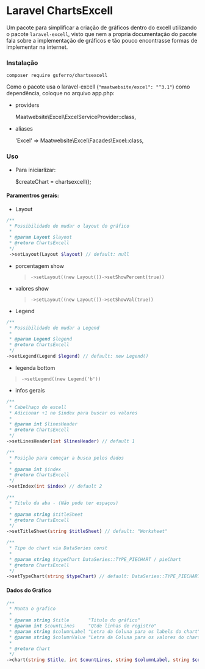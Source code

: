 # Laravel ChartsExcell
Um pacote para simplificar a criação de gráficos dentro do excell utilizando o pacote `laravel-excell`, visto que nem a 
propria documentação do pacote fala sobre a implementação de gráficos e tão pouco encontrasse formas de implementar na internet.

### Instalação
    composer require gsferro/chartsexcell

Como o pacote usa o laravel-excell (`"maatwebsite/excel": "^3.1"`) como dependência, coloque no arquivo app.php: 

- providers
    
    
    Maatwebsite\Excel\ExcelServiceProvider::class,

- aliases
 
    
    'Excel' => Maatwebsite\Excel\Facades\Excel::class,

### Uso
- Para iniciarlizar:

    
    $createChart = chartsexcell();

#### Paramentros gerais:
- Layout
```php
/**
 * Possibilidade de mudar o layout do gráfico
 *
 * @param Layout $layout
 * @return ChartsExcell
 */
 ->setLayout(Layout $layout) // default: null
```
- porcentagem show
  > `->setLayout((new Layout())->setShowPercent(true))`
- valores show
    > `->setLayout((new Layout())->setShowVal(true))`

- Legend        
```php    
/**
 * Possibilidade de mudar a Legend
 *
 * @param Legend $legend
 * @return ChartsExcell
 */
->setLegend(Legend $legend) // default: new Legend()
```
- legenda bottom
> `->setLegend((new Legend('b'))` 

- infos gerais
```php  
/**
 * Cabelhaço do excell
 * Adicionar +1 no $index para buscar os valores
 *
 * @param int $linesHeader
 * @return ChartsExcell
 */
->setLinesHeader(int $linesHeader) // default 1
```
  
```php
/**
 * Posição para começar a busca pelos dados
 *
 * @param int $index
 * @return ChartsExcell
 */
->setIndex(int $index) // default 2
```  

```php
/**
 * Titulo da aba - (Não pode ter espaços)
 *
 * @param string $titleSheet
 * @return ChartsExcell
 */
->setTitleSheet(string $titleSheet) // default: "Worksheet"
``` 
  
```php
/**
 * Tipo do chart via DataSeries const
 *
 * @param string $typeChart DataSeries::TYPE_PIECHART / pieChart
 * @return ChartsExcell
 */
->setTypeChart(string $typeChart) // default: DataSeries::TYPE_PIECHART / pieChart
```
#### Dados do Gráfico
```php
/**
 * Monta o grafico
 *
 * @param string $title       "Titulo do gráfico"
 * @param int $countLines     "Qtde linhas de registro"
 * @param string $columnLabel "Letra da Coluna para os labels do chart"
 * @param string $columnValue "Letra da Coluna para os valores do chart"
 *
 * @return Chart
 */
->chart(string $title, int $countLines, string $columnLabel, string $columnValue) : Chart
```